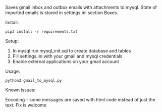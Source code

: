 Saves gmail inbox and outbox emails with attachments to mysql.
State of imported emails is stored in settings.ini section Boxes.

Install:

`pip3 install -r requirements.txt`

Setup:

1. In mysql run mysql_init.sql to create database and tables
2. Fill settings.ini with your gmail and mysql credentials
3. Enable external applications on your gmail account


Usage:

`python3 gmail_to_mysql.py`


Known issues:

Encoding - some messages are saved with html code instead of just the text. Fix is welcome
